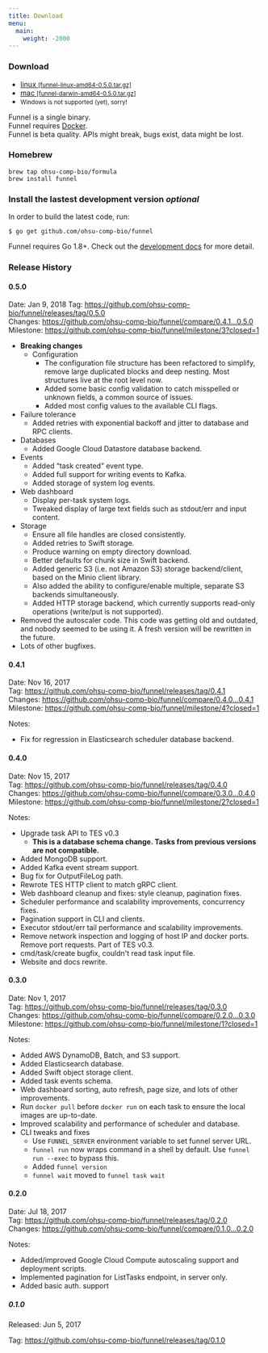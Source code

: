 ```yaml
---
title: Download
menu:
  main:
    weight: -2000
---
```


### Download

- [linux <small>[funnel-linux-amd64-0.5.0.tar.gz]</small>][linux-64-bin]
- [mac <small>[funnel-darwin-amd64-0.5.0.tar.gz]</small>][mac-64-bin]
- <small>Windows is not supported (yet), sorry!</small>

[linux-64-bin]: https://github.com/ohsu-comp-bio/funnel/releases/download/0.5.0/funnel-linux-amd64-0.5.0.tar.gz
[mac-64-bin]: https://github.com/ohsu-comp-bio/funnel/releases/download/0.5.0/funnel-darwin-amd64-0.5.0.tar.gz

Funnel is a single binary.  
Funnel requires [Docker][docker].  
Funnel is beta quality. APIs might break, bugs exist, data might be lost.  

### Homebrew

```
brew tap ohsu-comp-bio/formula
brew install funnel
```

<h3>Install the lastest development version <i class="optional">optional</i></h3>

In order to build the latest code, run:
```shell
$ go get github.com/ohsu-comp-bio/funnel
```

Funnel requires Go 1.8+. Check out the [development docs][dev] for more detail.

### Release History

#### 0.5.0

Date: Jan 9, 2018
Tag: https://github.com/ohsu-comp-bio/funnel/releases/tag/0.5.0  
Changes: https://github.com/ohsu-comp-bio/funnel/compare/0.4.1...0.5.0  
Milestone: https://github.com/ohsu-comp-bio/funnel/milestone/3?closed=1  

- **Breaking changes**
  - Configuration
      - The configuration file structure has been refactored to simplify, remove large duplicated blocks and deep nesting. Most structures live at the root level now.
      - Added some basic config validation to catch misspelled or unknown fields, a common source of issues.
      - Added most config values to the available CLI flags.
- Failure tolerance
  - Added retries with exponential backoff and jitter to database and RPC clients.
- Databases
  - Added Google Cloud Datastore database backend.
- Events
  - Added “task created” event type.
  - Added full support for writing events to Kafka.
  - Added storage of system log events.
- Web dashboard
  - Display per-task system logs.
  - Tweaked display of large text fields such as stdout/err and input content.
- Storage
  - Ensure all file handles are closed consistently.
  - Added retries to Swift storage.
  - Produce warning on empty directory download.
  - Better defaults for chunk size in Swift backend.
  - Added generic S3 (i.e. not Amazon S3) storage backend/client, based on the Minio client library.
  - Also added the ability to configure/enable multiple, separate S3 backends simultaneously.
  - Added HTTP storage backend, which currently supports read-only operations (write/put is not supported).
- Removed the autoscaler code. This code was getting old and outdated, and nobody seemed to be using it. A fresh version will be rewritten in the future.
- Lots of other bugfixes.


#### 0.4.1

Date: Nov 16, 2017  
Tag: https://github.com/ohsu-comp-bio/funnel/releases/tag/0.4.1  
Changes: https://github.com/ohsu-comp-bio/funnel/compare/0.4.0...0.4.1  
Milestone: https://github.com/ohsu-comp-bio/funnel/milestone/4?closed=1  

Notes:

- Fix for regression in Elasticsearch scheduler database backend.

#### 0.4.0

Date: Nov 15, 2017  
Tag: https://github.com/ohsu-comp-bio/funnel/releases/tag/0.4.0  
Changes: https://github.com/ohsu-comp-bio/funnel/compare/0.3.0...0.4.0  
Milestone: https://github.com/ohsu-comp-bio/funnel/milestone/2?closed=1  

Notes:

- Upgrade task API to TES v0.3
  - **This is a database schema change. Tasks from previous versions are not compatible.**
- Added MongoDB support.
- Added Kafka event stream support.
- Bug fix for OutputFileLog path.
- Rewrote TES HTTP client to match gRPC client.
- Web dashboard cleanup and fixes: style cleanup, pagination fixes.
- Scheduler performance and scalability improvements, concurrency fixes.
- Pagination support in CLI and clients.
- Executor stdout/err tail performance and scalability improvements.
- Remove network inspection and logging of host IP and docker ports.
  Remove port requests. Part of TES v0.3.
- cmd/task/create bugfix, couldn't read task input file.
- Website and docs rewrite.

#### 0.3.0

Date: Nov 1, 2017  
Tag: https://github.com/ohsu-comp-bio/funnel/releases/tag/0.3.0  
Changes: https://github.com/ohsu-comp-bio/funnel/compare/0.2.0...0.3.0  
Milestone: https://github.com/ohsu-comp-bio/funnel/milestone/1?closed=1  

Notes:

- Added AWS DynamoDB, Batch, and S3 support.
- Added Elasticsearch database.
- Added Swift object storage client.
- Added task events schema.
- Web dashboard sorting, auto refresh, page size, and lots of other improvements.
- Run `docker pull` before `docker run` on each task to ensure the local images
  are up-to-date.
- Improved scalability and performance of scheduler and database.
- CLI tweaks and fixes
  - Use `FUNNEL_SERVER` environment variable to set funnel server URL.
  - `funnel run` now wraps command in a shell by default.
    Use `funnel run --exec` to bypass this.
  - Added `funnel version`
  - `funnel wait` moved to `funnel task wait`

#### 0.2.0

Date: Jul 18, 2017  
Tag: https://github.com/ohsu-comp-bio/funnel/releases/tag/0.2.0  
Changes: https://github.com/ohsu-comp-bio/funnel/compare/0.1.0...0.2.0  

Notes:

- Added/improved Google Cloud Compute autoscaling support and deployment scripts.
- Implemented pagination for ListTasks endpoint, in server only.
- Added basic auth. support

##### 0.1.0

Released: Jun 5, 2017

Tag: https://github.com/ohsu-comp-bio/funnel/releases/tag/0.1.0


[dev]: /docs/development/
[docker]: https://docker.io
